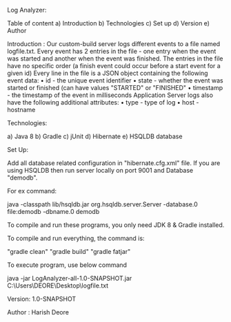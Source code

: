 Log Analyzer: 

Table of content
a) Introduction
b) Technologies
c) Set up
d) Version
e) Author


Introduction :
Our custom-build server logs different events to a file named logfile.txt. Every event has 2 entries in the file - one
entry when the event was started and another when the event was finished. The entries in the file have no specific
order (a finish event could occur before a start event for a given id)
Every line in the file is a JSON object containing the following event data:
• id - the unique event identifier
• state - whether the event was started or finished (can have values "STARTED" or "FINISHED"
• timestamp - the timestamp of the event in milliseconds
Application Server logs also have the following additional attributes:
• type - type of log
• host - hostname

Technologies:

a) Java 8
b) Gradle
c) jUnit
d) Hibernate
e) HSQLDB database


Set Up:

Add all database related configuration in "hibernate.cfg.xml" file. If you are using HSQLDB then run server
locally on port 9001 and Database "demodb".

For ex command:
 
 java -classpath lib/hsqldb.jar org.hsqldb.server.Server -database.0 file:demodb -dbname.0 demodb

To compile and run these programs, you only need JDK 8 & Gradle installed.

To compile and run everything, the command is:

"gradle clean"
"gradle build"
"gradle fatjar"

To execute program, use below command

java -jar LogAnalyzer-all-1.0-SNAPSHOT.jar C:\Users\DEORE\Desktop\logfile.txt

Version:
1.0-SNAPSHOT

Author :
Harish Deore
